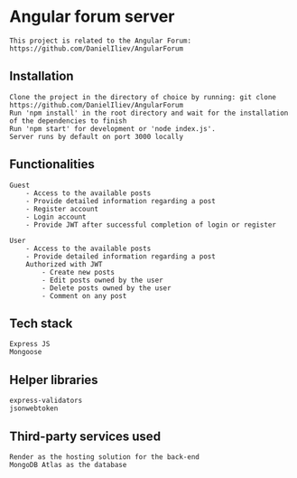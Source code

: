 # Angular forum server
    This project is related to the Angular Forum: https://github.com/DanielIliev/AngularForum

## Installation
    Clone the project in the directory of choice by running: git clone https://github.com/DanielIliev/AngularForum
    Run 'npm install' in the root directory and wait for the installation of the dependencies to finish
    Run 'npm start' for development or 'node index.js'.
    Server runs by default on port 3000 locally

## Functionalities
    Guest
        - Access to the available posts
        - Provide detailed information regarding a post
        - Register account
        - Login account
        - Provide JWT after successful completion of login or register

    User
        - Access to the available posts
        - Provide detailed information regarding a post
        Authorized with JWT
            - Create new posts
            - Edit posts owned by the user
            - Delete posts owned by the user
            - Comment on any post

## Tech stack
    Express JS
    Mongoose

## Helper libraries
    express-validators
    jsonwebtoken

## Third-party services used
    Render as the hosting solution for the back-end
    MongoDB Atlas as the database